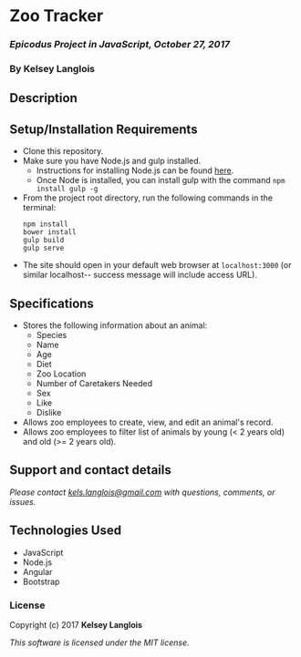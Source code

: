 # Zoo Tracker

### _Epicodus Project in JavaScript, October 27, 2017_

### By Kelsey Langlois

## Description


## Setup/Installation Requirements

* Clone this repository.
* Make sure you have Node.js and gulp installed.
    * Instructions for installing Node.js can be found [here](https://www.learnhowtoprogram.com/javascript/getting-started-with-javascript-2f9a73dc-b7f5-4a22-9101-e69d49f552ac/installing-node-js).
    * Once Node is installed, you can install gulp with the command ```npm install gulp -g```
* From the project root directory, run the following commands in the terminal:
  ```
  npm install
  bower install
  gulp build
  gulp serve
  ```
* The site should open in your default web browser at ```localhost:3000``` (or similar localhost-- success message will include access URL).

## Specifications

* Stores the following information about an animal:
  * Species
  * Name
  * Age
  * Diet
  * Zoo Location
  * Number of Caretakers Needed
  * Sex
  * Like
  * Dislike
* Allows zoo employees to create, view, and edit an animal's record.
* Allows zoo employees to filter list of animals by young (< 2 years old) and old (>= 2 years old).

## Support and contact details

_Please contact [kels.langlois@gmail.com](mailto:kels.langlois@gmail.com) with questions, comments, or issues._

## Technologies Used

* JavaScript
* Node.js
* Angular
* Bootstrap

### License

Copyright (c) 2017 **Kelsey Langlois**

*This software is licensed under the MIT license.*
